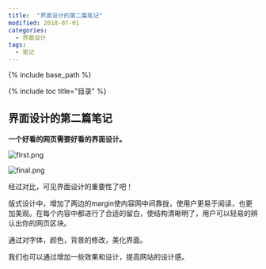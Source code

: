```yaml
---
title:  "界面设计的第二篇笔记"
modified: 2018-07-01 
categories: 
  - 界面设计
tags:
  - 笔记
---
```


{% include base_path %}

{% include toc title="目录" %}


## 界面设计的第二篇笔记

**一个好看的网页需要好看的界面设计。**

![first.png](https://upload-images.jianshu.io/upload_images/9455364-e4dfde8e0ff7ab7f.png?imageMogr2/auto-orient/strip%7CimageView2/2/w/1240)


![final.png](https://upload-images.jianshu.io/upload_images/9455364-46a8a477b4d7694f.png?imageMogr2/auto-orient/strip%7CimageView2/2/w/1240)

经过对比，可见界面设计的重要性了吧！

版式设计中，增加了两边的margin使内容网中间靠拢，使用户更易于阅读，也更加美观。在每个内容中都进行了合适的留白，使结构清晰明了，用户可以轻易的辨认出你的网页区块。

通过对字体，颜色，背景的修改，美化界面。

我们也可以通过增加一些效果和设计，提高网站的设计感。